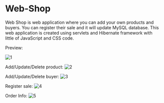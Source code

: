 # Web-Shop

Web Shop is web application where you can add your own products and buyers. You can register their sale and it will update MySQL database. This web application is created using servlets and Hibernate framework with little of JavaScript and CSS code.

Preview:

![1](https://user-images.githubusercontent.com/48128569/138055483-d6695748-2163-4e47-8d70-e6ffb85062e3.PNG)

Add/Update/Delete product:
![2](https://user-images.githubusercontent.com/48128569/138055507-4fe2fce7-4921-4207-9944-dfeae174514b.PNG)

Add/Update/Delete buyer:
![3](https://user-images.githubusercontent.com/48128569/138055519-7117d4bd-b9e4-4a5e-96ed-4837ef39fec7.PNG)

Register sale:
![4](https://user-images.githubusercontent.com/48128569/138055534-58972c2b-ce9b-42f9-a5d7-2e6ede19ce5c.PNG)

Order Info:
![5](https://user-images.githubusercontent.com/48128569/138055549-93e08cc5-4c2c-441f-a9c1-848a6a395e51.PNG)

